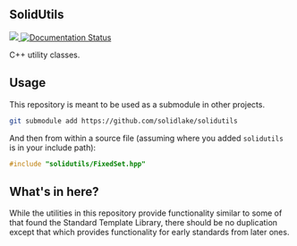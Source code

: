 SolidUtils
----------

<a href="https://travis-ci.org/solidlake/solidutils">
<img src="https://travis-ci.org/solidlake/solidutils.svg?branch=master"/>
</a>

<a href='http://solidutils.readthedocs.io/en/latest/?badge=latest'>
<img src='https://readthedocs.org/projects/solidutils/badge/?version=latest' alt='Documentation Status' />
</a>

C++ utility classes.


Usage
-----

This repository is meant to be used as a submodule in other projects.

```bash
git submodule add https://github.com/solidlake/solidutils
```

And then from within a source file (assuming where you added `solidutils` is in
your include path):

```c++
#include "solidutils/FixedSet.hpp"
```


What's in here?
---------------

While the utilities in this repository provide functionality similar to some of
that found the Standard Template Library, there should be no duplication except
that which provides functionality for early standards from later ones.
